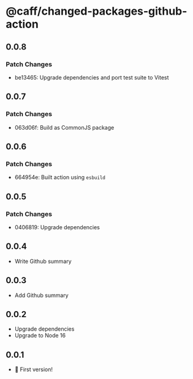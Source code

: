 # @caff/changed-packages-github-action

## 0.0.8

### Patch Changes

- be13465: Upgrade dependencies and port test suite to Vitest

## 0.0.7

### Patch Changes

- 063d06f: Build as CommonJS package

## 0.0.6

### Patch Changes

- 664954e: Built action using `esbuild`

## 0.0.5

### Patch Changes

- 0406819: Upgrade dependencies

## 0.0.4

- Write Github summary

## 0.0.3

- Add Github summary

## 0.0.2

- Upgrade dependencies
- Upgrade to Node 16

## 0.0.1

- :tada: First version!
